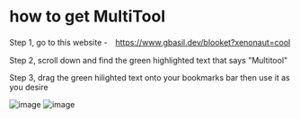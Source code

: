 # how to get MultiTool

Step 1, go to this website -　https://www.gbasil.dev/blooket?xenonaut=cool

Step 2, scroll down and find the green highlighted text that says "Multitool"

Step 3, drag the green hilighted text onto your bookmarks bar then use it as you desire

![image](https://user-images.githubusercontent.com/94643594/146431386-1c41aa08-fd6e-493b-83f9-38226c3548cb.png) ![image](https://user-images.githubusercontent.com/94643594/146431707-92729373-674a-44f9-878f-935ffab9fd5c.png)

